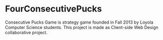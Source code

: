 FourConsecutivePucks
====================

Consecutive Pucks Game is strategy game founded in Fall 2013 by Loyola Computer Science students. This project is made as Client-side Web Design collaborative project.
